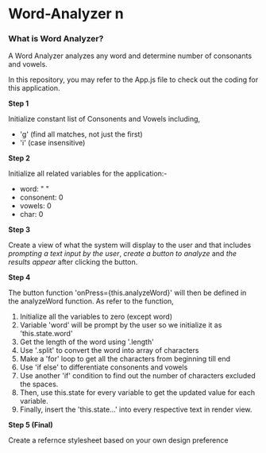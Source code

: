 # Word-Analyzer n

### What is Word Analyzer?
A Word Analyzer analyzes any word and determine number of consonants and vowels.

In this repository, you may refer to the App.js file to check out the coding
for this application. 


**Step 1**

Initialize constant list of Consonents and Vowels including,
- 'g' (find all matches, not just the first) 
- 'i' (case insensitive)

**Step 2**

Initialize all related variables for the application:- 
- word: " "
- consonent: 0
- vowels: 0
- char: 0

**Step 3**

Create a view of what the system will display to the user and that includes *prompting a text input by the user*,
*create a button to analyze* and *the results appear* after clicking the button.

**Step 4**

The button function 'onPress={this.analyzeWord}' will then be defined in the analyzeWord function.
As refer to the function,
1. Initialize all the variables to zero (except word)
2. Variable 'word' will be prompt by the user so we initialize  it as 'this.state.word'
3. Get the length of the word using '.length'
4. Use '.split' to convert the word into array of characters
5. Make a 'for' loop to get all the characters from beginning till end
6. Use 'if else' to differentiate consonents and vowels
7. Use another 'if' condition to find out the number of characters excluded the spaces.
8. Then, use this.state for every variable to get the updated value for each variable. 
9. Finally, insert the 'this.state...' into every respective text in render view.

**Step 5 (Final)**

Create a refernce stylesheet based on your own design preference
